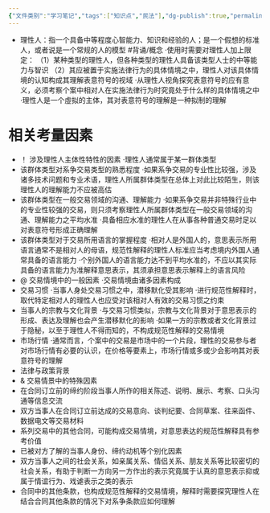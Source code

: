 ```yaml
---
{"文件类别":"学习笔记","tags":["知识点","民法"],"dg-publish":true,"permalink":"/学习笔记studyup/知识点cheese/理性人标准/","dgPassFrontmatter":true,"created":"2024-07-16T13:27:04.125+08:00","updated":"2024-10-25T12:17:55.569+08:00"}
---
```


- 理性人：指一个具备中等程度心智能力、知识和经验的人；是一个假想的标准人，或者说是一个常规的人的模型 #背诵/概念 
·使用时需要对理性人加上限定：
（1）某种类型的理性人，但各种类型的理性人具备该类型人士的中等能力与智识
（2）其应被置于实施法律行为的具体情境之中，理性人对该具体情境的认知构成其理解表意符号的视域
·从理性人视角探究表意符号的应有意义，必须考察个案中相对人在实施法律行为时究竟处于什么样的具体情境之中
·理性人是一个虛拟的主体，其对表意符号的理解是一种拟制的理解
# 相关考量因素
- ！ 涉及理性人主体性特性的因素
·理性人通常属于某一群体类型
- 该群体类型对系争交易类型的熟悉程度
·如果系争交易的专业性比较强，涉及诸多技术问题和专业术语，理性人所属群体类型在总体上对此比较陌生，则该理性人的理解能力不应被高估
- 该群体类型在一般交易领域的沟通、理解能力
·如果系争交易并非特殊行业中的专业性较强的交易，则只须考察理性人所属群体类型在一般交易领域的沟通、理解能力之平均水准
·具备相应水准的理性人在从事各种普通交易时足以对表意符号形成正确理解
- 该群体类型对于交易所用语言的掌握程度
·相对人是外国人的，意思表示所用语言通常不是相对人的母语，规范性解释的理性人标准应当考虑境内外国人通常具备的语言能力
·个别外国人的语言能力达不到平均水准的，不应以其实际具备的语言能力为准解释意思表示，其须承担意思表示解释上的语言风险 
- @ 交易情境中的一般因素 
·交易情境由诸多因素构成
- 交易习惯
·当事人身处交易习惯之中，潜移默化受其影响
·进行规范性解释时，取代特定相对人的理性人也应受对该相对人有效的交易习惯之约束
- 当事人的宗教与文化背景
·与交易习惯类似，宗教与文化背景对于意思表示的形成、表达及理解也会产生潜移默化的影响
·如果一方的宗教或者文化背景过于隐秘，以至于理性人不得而知的，不构成规范性解释的交易情境
- 市场行情
·通常而言，个案中的交易是市场中的一个片段，理性的交易参与者对市场行情有必要的认识，在价格等要素上，市场行情或多或少会影响其对表意符号的理解
- 法律与政策背景
- & 交易情景中的特殊因素
- 在合同订立前的缔约阶段当事人所作的相关陈述、说明、展示、考察、口头沟通等信息交流
- 双方当事人在合同订立前达成的交易意向、谈判纪要、合同草案、往来函件、数据电文等交易材料
- 系列交易中的其他合同，可能构成交易情境，对意思表达的规范性解释具有参考价值
- 已被对方了解的当事人身份、缔约动机等个别化因素
- 双方当事人之间的社会关系，如亲属关系、情侣关系、朋友关系等比较密切的社会关系，有助于判断一方向另一方作出的表示究竟属于认真的意思表示抑或属于情谊行为、戏谑表示之类的表示
- 合同中的其他条款，也构成规范性解释的交易情境，解释时需要探究理性人在结合合同其他条款的情况下对系争条款应如何理解
